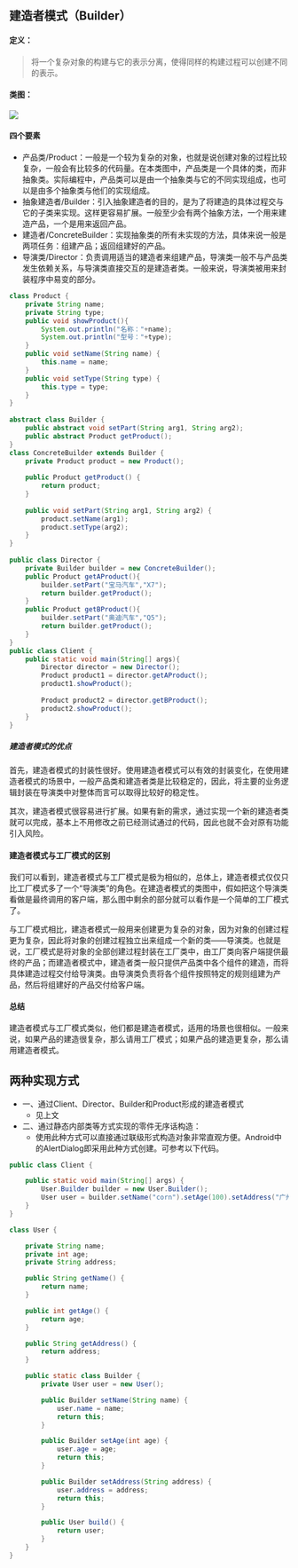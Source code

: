 ## 建造者模式（Builder）

#### 定义：
> 将一个复杂对象的构建与它的表示分离，使得同样的构建过程可以创建不同的表示。

#### 类图：
![](http://img.my.csdn.net/uploads/201203/25/1332654150_2478.jpg)

#### 四个要素
- 产品类/Product：一般是一个较为复杂的对象，也就是说创建对象的过程比较复杂，一般会有比较多的代码量。在本类图中，产品类是一个具体的类，而非抽象类。实际编程中，产品类可以是由一个抽象类与它的不同实现组成，也可以是由多个抽象类与他们的实现组成。
- 抽象建造者/Builder：引入抽象建造者的目的，是为了将建造的具体过程交与它的子类来实现。这样更容易扩展。一般至少会有两个抽象方法，一个用来建造产品，一个是用来返回产品。
- 建造者/ConcreteBuilder：实现抽象类的所有未实现的方法，具体来说一般是两项任务：组建产品；返回组建好的产品。
- 导演类/Director：负责调用适当的建造者来组建产品，导演类一般不与产品类发生依赖关系，与导演类直接交互的是建造者类。一般来说，导演类被用来封装程序中易变的部分。

```java
class Product {  
    private String name;  
    private String type;  
    public void showProduct(){  
        System.out.println("名称："+name);  
        System.out.println("型号："+type);  
    }  
    public void setName(String name) {  
        this.name = name;  
    }  
    public void setType(String type) {  
        this.type = type;  
    }  
}  
  
abstract class Builder {  
    public abstract void setPart(String arg1, String arg2);  
    public abstract Product getProduct();  
}  
class ConcreteBuilder extends Builder {  
    private Product product = new Product();  
      
    public Product getProduct() {  
        return product;  
    }  
  
    public void setPart(String arg1, String arg2) {  
        product.setName(arg1);  
        product.setType(arg2);  
    }  
}  
  
public class Director {  
    private Builder builder = new ConcreteBuilder();  
    public Product getAProduct(){  
        builder.setPart("宝马汽车","X7");  
        return builder.getProduct();  
    }  
    public Product getBProduct(){  
        builder.setPart("奥迪汽车","Q5");  
        return builder.getProduct();  
    }  
}  
public class Client {  
    public static void main(String[] args){  
        Director director = new Director();  
        Product product1 = director.getAProduct();  
        product1.showProduct();  
  
        Product product2 = director.getBProduct();  
        product2.showProduct();  
    }  
}  
```

##### 建造者模式的优点
          
首先，建造者模式的封装性很好。使用建造者模式可以有效的封装变化，在使用建造者模式的场景中，一般产品类和建造者类是比较稳定的，因此，将主要的业务逻辑封装在导演类中对整体而言可以取得比较好的稳定性。

其次，建造者模式很容易进行扩展。如果有新的需求，通过实现一个新的建造者类就可以完成，基本上不用修改之前已经测试通过的代码，因此也就不会对原有功能引入风险。
   
#### 建造者模式与工厂模式的区别

我们可以看到，建造者模式与工厂模式是极为相似的，总体上，建造者模式仅仅只比工厂模式多了一个“导演类”的角色。在建造者模式的类图中，假如把这个导演类看做是最终调用的客户端，那么图中剩余的部分就可以看作是一个简单的工厂模式了。

与工厂模式相比，建造者模式一般用来创建更为复杂的对象，因为对象的创建过程更为复杂，因此将对象的创建过程独立出来组成一个新的类——导演类。也就是说，工厂模式是将对象的全部创建过程封装在工厂类中，由工厂类向客户端提供最终的产品；而建造者模式中，建造者类一般只提供产品类中各个组件的建造，而将具体建造过程交付给导演类。由导演类负责将各个组件按照特定的规则组建为产品，然后将组建好的产品交付给客户端。

#### 总结

建造者模式与工厂模式类似，他们都是建造者模式，适用的场景也很相似。一般来说，如果产品的建造很复杂，那么请用工厂模式；如果产品的建造更复杂，那么请用建造者模式。
         

## 两种实现方式

- 一、通过Client、Director、Builder和Product形成的建造者模式
    - 见上文
- 二、通过静态内部类等方式实现的零件无序话构造：
    - 使用此种方式可以直接通过联级形式构造对象非常直观方便。Android中的AlertDialog即采用此种方式创建。可参考以下代码。
    
```java
public class Client {

    public static void main(String[] args) {
        User.Builder builder = new User.Builder();
        User user = builder.setName("corn").setAge(100).setAddress("广州").build();
    }
}

class User {

    private String name;
    private int age;
    private String address;

    public String getName() {
        return name;
    }

    public int getAge() {
        return age;
    }

    public String getAddress() {
        return address;
    }

    public static class Builder {
        private User user = new User();

        public Builder setName(String name) {
            user.name = name;
            return this;
        }

        public Builder setAge(int age) {
            user.age = age;
            return this;
        }

        public Builder setAddress(String address) {
            user.address = address;
            return this;
        }

        public User build() {
            return user;
        }
    }
}
```
   